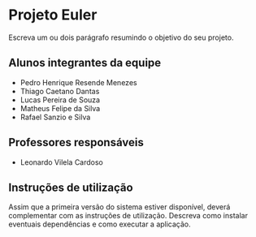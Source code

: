 # Projeto Euler
Escreva um ou dois  parágrafo resumindo o objetivo do seu projeto.

## Alunos integrantes da equipe

* Pedro Henrique Resende Menezes
* Thiago Caetano Dantas
* Lucas Pereira de Souza
* Matheus Felipe da Silva
* Rafael Sanzio e Silva

## Professores responsáveis

* Leonardo Vilela Cardoso

## Instruções de utilização

Assim que a primeira versão do sistema estiver disponível, deverá complementar com as instruções de utilização. Descreva como instalar eventuais dependências e como executar a aplicação.
